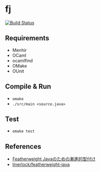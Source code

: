 # fj

[![Build Status](https://travis-ci.org/ymyzk/fj.svg?branch=master)](https://travis-ci.org/ymyzk/fj)

## Requirements
* Menhir
* OCaml
* ocamlfind
* OMake
* OUnit

## Compile & Run
* `omake`
* `./src/main <source.java>`

## Test
* `omake test`

## References
* [Featherweight Javaのための漸進的型付け](http://www.fos.kuis.kyoto-u.ac.jp/~igarashi/papers/pdf/FJgrad-PPL08.pdf)
* [linerlock/featherweight-java](https://github.com/linerlock/featherweight-java)
